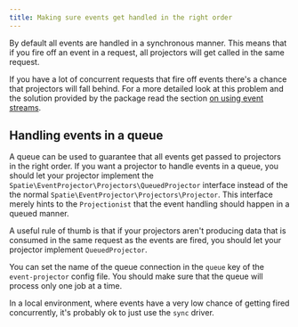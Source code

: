 ```yaml
---
title: Making sure events get handled in the right order
---
```


By default all events are handled in a synchronous manner. This means that if you fire off an event in a request, all projectors will get called in the same request.

If you have a lot of concurrent requests that fire off events there's a chance that projectors will fall behind. For a more detailed look at this problem and the solution provided by the package read the section [on using event streams](/laravel-event-projector/v2/using-projectors/using-event-streams).

## Handling events in a queue

A queue can be used to guarantee that all events get passed to projectors in the right order. If you want a projector to handle events in a queue, you should let your projector implement the `Spatie\EventProjector\Projectors\QueuedProjector` interface instead of the the normal `Spatie\EventProjector\Projectors\Projector`. This interface merely hints to the `Projectionist` that the event handling should happen in a queued manner.

A useful rule of thumb is that if your projectors aren't producing data that is consumed in the same request as the events are fired, you should let your projector implement `QueuedProjector`.

You can set the name of the queue connection in the `queue` key of the `event-projector` config file.  You should make sure that the queue will process only one job at a time.

In a local environment, where events have a very low chance of getting fired concurrently, it's probably ok to just use the `sync` driver.

